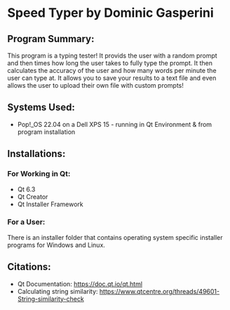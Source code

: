 # Speed Typer by Dominic Gasperini

## Program Summary:
This program is a typing tester! It provids the user with a random prompt and then times how long the user takes to fully type the prompt. It then calculates the accuracy of the user and how many words per minute the user can type at. It allows you to save your results to a text file and even allows the user to upload their own file with custom prompts! 

## Systems Used:
- Pop!_OS 22.04 on a Dell XPS 15 - running in Qt Environment & from program installation


## Installations:
### For Working in Qt:
- Qt 6.3
- Qt Creator
- Qt Installer Framework

### For a User:
There is an installer folder that contains operating system specific installer programs for Windows and Linux.

## Citations:
- Qt Documentation: https://doc.qt.io/qt.html
- Calculating string similarity: https://www.qtcentre.org/threads/49601-String-similarity-check
